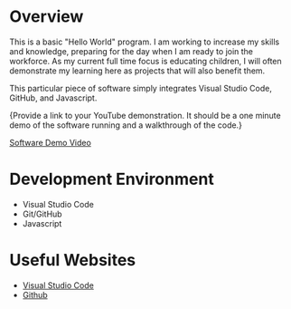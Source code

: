 # Overview

This is a basic "Hello World" program. I am working to increase my skills and knowledge, preparing for the day when I am ready to join the workforce. As my current full time focus is educating children, I will often demonstrate my learning here as projects that will also benefit them.

This particular piece of software simply integrates Visual Studio Code, GitHub, and Javascript.

{Provide a link to your YouTube demonstration. It should be a one minute demo of the software running and a walkthrough of the code.}

[Software Demo Video](http://youtube.link.goes.here)

# Development Environment

- Visual Studio Code
- Git/GitHub
- Javascript

# Useful Websites

- [Visual Studio Code](https://code.visualstudio.com/download)
- [Github](http://github.com)
